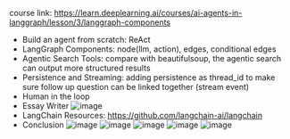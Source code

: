 course link: https://learn.deeplearning.ai/courses/ai-agents-in-langgraph/lesson/3/langgraph-components


* Build an agent from scratch: ReAct
* LangGraph Components: node(llm, action), edges, conditional edges
* Agentic Search Tools: compare with beautifulsoup, the agentic search can output more structured results
* Persistence and Streaming: adding persistence as thread_id to make sure follow up question can be linked together (stream event)
* Human in the loop
* Essay Writer
  ![image](https://github.com/user-attachments/assets/b70f000c-ea05-4a19-8b10-09d55cfb6697)
* LangChain Resources: https://github.com/langchain-ai/langchain
* Conclusion
  ![image](https://github.com/user-attachments/assets/d5553afe-169a-4e50-b1db-c99dc7c6c885)
  ![image](https://github.com/user-attachments/assets/3edf86df-a86a-4d3f-9866-0b8498673f9d)
  ![image](https://github.com/user-attachments/assets/eafb0bb8-4630-4348-b99f-76ff4f095ee0)
  ![image](https://github.com/user-attachments/assets/7e93a4dd-7372-4c7e-b06e-c9aaee13b8b5)
  ![image](https://github.com/user-attachments/assets/7314ea87-c061-4c75-94cf-9ea281fb2ae9)





